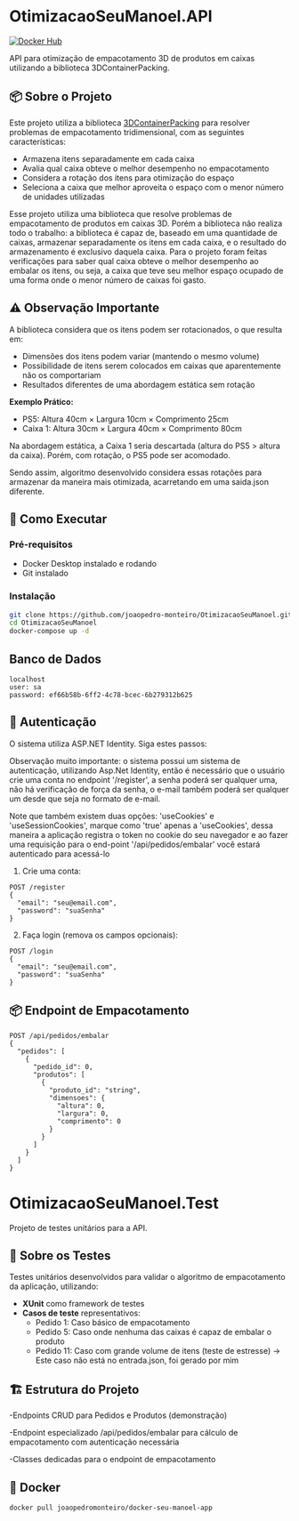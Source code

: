 # OtimizacaoSeuManoel.API

[![Docker Hub](https://img.shields.io/badge/Docker%20Hub-joaopedromonteiro%2Fdocker--seu--manoel--app-blue)](https://hub.docker.com/r/joaopedromonteiro/docker-seu-manoel-app)

API para otimização de empacotamento 3D de produtos em caixas utilizando a biblioteca 3DContainerPacking.

## 📦 Sobre o Projeto

Este projeto utiliza a biblioteca [3DContainerPacking](https://github.com/davidmchapman/3DContainerPacking) para resolver problemas de empacotamento tridimensional, com as seguintes características:

- Armazena itens separadamente em cada caixa
- Avalia qual caixa obteve o melhor desempenho no empacotamento
- Considera a rotação dos itens para otimização do espaço
- Seleciona a caixa que melhor aproveita o espaço com o menor número de unidades utilizadas

Esse projeto utiliza uma biblioteca que resolve problemas de empacotamento de produtos em caixas 3D. Porém a biblioteca não realiza todo o trabalho: a biblioteca é capaz de, baseado em uma quantidade de caixas, armazenar separadamente os itens em cada caixa, e o resultado do armazenamento é exclusivo daquela caixa. Para o projeto foram feitas verificações para saber qual caixa obteve o melhor desempenho ao embalar os itens, ou seja, a caixa que teve seu melhor espaço ocupado de uma forma onde o menor número de caixas foi gasto.   

## ⚠️ Observação Importante

A biblioteca considera que os itens podem ser rotacionados, o que resulta em:
- Dimensões dos itens podem variar (mantendo o mesmo volume)
- Possibilidade de itens serem colocados em caixas que aparentemente não os comportariam
- Resultados diferentes de uma abordagem estática sem rotação

**Exemplo Prático:**
- PS5: Altura 40cm × Largura 10cm × Comprimento 25cm
- Caixa 1: Altura 30cm × Largura 40cm × Comprimento 80cm

Na abordagem estática, a Caixa 1 seria descartada (altura do PS5 > altura da caixa). Porém, com rotação, o PS5 pode ser acomodado.

Sendo assim, algoritmo desenvolvido considera essas rotações para armazenar da maneira mais otimizada, acarretando em uma saida.json diferente.

## 🚀 Como Executar

### Pré-requisitos
- Docker Desktop instalado e rodando
- Git instalado

### Instalação
```bash
git clone https://github.com/joaopedro-monteiro/OtimizacaoSeuManoel.git
cd OtimizacaoSeuManoel
docker-compose up -d
```

## Banco de Dados
```
localhost
user: sa
password: ef66b58b-6ff2-4c78-bcec-6b279312b625
```

## 🔐 Autenticação
O sistema utiliza ASP.NET Identity. Siga estes passos:

Observação muito importante: o sistema possui um sistema de autenticação, utilizando Asp.Net Identity, então é necessário que o usuário crie uma conta no endpoint '/register', a senha poderá ser qualquer uma, não há verificação de força da senha, o e-mail também poderá ser qualquer um desde que seja no formato de e-mail.

Note que também existem duas opções: 'useCookies' e 'useSessionCookies', marque como 'true' apenas a 'useCookies', dessa maneira a aplicação registra o token no cookie do seu navegador e ao fazer uma requisição para o end-point '/api/pedidos/embalar' você estará autenticado para acessá-lo

1. Crie uma conta:
```
POST /register
{
  "email": "seu@email.com",
  "password": "suaSenha"
}
```
2. Faça login (remova os campos opcionais):
```
POST /login
{
  "email": "seu@email.com",
  "password": "suaSenha"
}
```

## 📦 Endpoint de Empacotamento
```
POST /api/pedidos/embalar
{
  "pedidos": [
    {
      "pedido_id": 0,
      "produtos": [
        {
          "produto_id": "string",
          "dimensoes": {
            "altura": 0,
            "largura": 0,
            "comprimento": 0
          }
        }
      ]
    }
  ]
}
```

# OtimizacaoSeuManoel.Test

Projeto de testes unitários para a API.

## 🧪 Sobre os Testes

Testes unitários desenvolvidos para validar o algoritmo de empacotamento da aplicação, utilizando:

- **XUnit** como framework de testes
- **Casos de teste** representativos:
  - Pedido 1: Caso básico de empacotamento
  - Pedido 5: Caso onde nenhuma das caixas é capaz de embalar o produto
  - Pedido 11: Caso com grande volume de itens (teste de estresse) -> Este caso não está no entrada.json, foi gerado por mim

## 🏗️ Estrutura do Projeto
-Endpoints CRUD para Pedidos e Produtos (demonstração)

-Endpoint especializado /api/pedidos/embalar para cálculo de empacotamento com autenticação necessária

-Classes dedicadas para o endpoint de empacotamento

## 🐳 Docker
```
docker pull joaopedromonteiro/docker-seu-manoel-app
```
